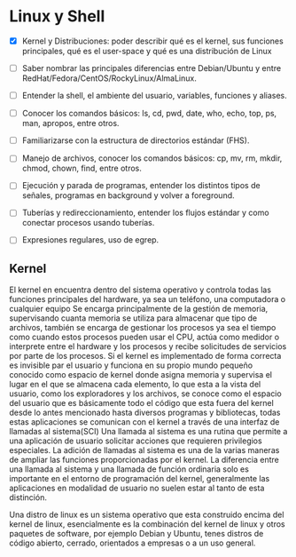 # Linux y Shell

- [x] Kernel y Distribuciones: poder describir qué es el kernel, sus funciones principales, qué es el user-space y qué es una distribución de Linux
- [ ] Saber nombrar las principales diferencias entre Debian/Ubuntu y entre RedHat/Fedora/CentOS/RockyLinux/AlmaLinux.
- [ ] Entender la shell, el ambiente del usuario, variables, funciones y aliases.
- [ ] Conocer los comandos básicos: ls, cd, pwd, date, who, echo, top, ps, man, apropos, entre otros.
- [ ] Familiarizarse con la estructura de directorios estándar (FHS).
- [ ] Manejo de archivos, conocer los comandos básicos: cp, mv, rm, mkdir, chmod, chown, find, entre otros.
- [ ] Ejecución y parada de programas, entender los distintos tipos de señales, programas en background y volver a foreground.
- [ ] Tuberías y redireccionamiento, entender los flujos estándar y como conectar procesos usando tuberías.
- [ ] Expresiones regulares, uso de egrep.


## Kernel

El kernel en encuentra dentro del sistema operativo y controla todas las funciones principales del hardware, ya sea un teléfono, una computadora o cualquier equipo
Se encarga principalmente de la gestión de memoria, supervisando cuanta memoria se utiliza para almacenar que tipo de archivos, también se encarga de gestionar los procesos ya sea el tiempo como cuando estos procesos pueden usar el CPU, actúa como medidor o interprete entre el hardware y los procesos y recibe solicitudes de servicios por parte de los procesos.
Si el kernel es implementado de forma correcta es invisible par el usuario y funciona en su propio mundo pequeño conocido como espacio de kernel  donde asigna memoria y supervisa el lugar en el que se almacena cada elemento, lo que esta a la vista del usuario, como los exploradores y los archivos, se conoce como el espacio del usuario que es básicamente todo el código que esta fuera del kernel desde lo antes mencionado hasta diversos programas y bibliotecas, todas estas aplicaciones se comunican con el kernel a través de una interfaz de llamadas al sistema(SCI)
Una llamada al sistema es una rutina que permite a una aplicación de usuario solicitar acciones que requieren privilegios especiales. La adición de llamadas al sistema es una de la varias maneras de ampliar las funciones proporcionadas por el kernel.
La diferencia entre una llamada al sistema y una llamada de función ordinaria solo es importante en el entorno de programación del kernel, generalmente las aplicaciones en modalidad de usuario no suelen estar al tanto de esta distinción.

Una distro de linux es un sistema operativo que esta construido encima del kernel de linux, esencialmente es la combinación del kernel de linux y otros paquetes de software, por ejemplo Debian y Ubuntu, tenes distros de código abierto, cerrado, orientados a empresas o a un uso general.